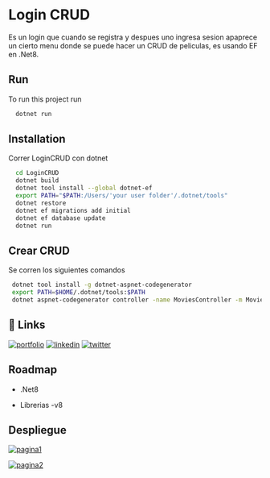 
# Login CRUD

Es un login que cuando se registra y despues uno ingresa sesion apaprece un cierto menu donde se puede hacer un CRUD de peliculas, es usando EF en .Net8.




## Run

To run this project run

```bash
  dotnet run
```


## Installation

Correr LoginCRUD con dotnet

```bash
  cd LoginCRUD
  dotnet build
  dotnet tool install --global dotnet-ef
  export PATH="$PATH:/Users/'your user folder'/.dotnet/tools"
  dotnet restore
  dotnet ef migrations add initial
  dotnet ef database update
  dotnet run

```

## Crear CRUD

Se corren los siguientes comandos

```bash
 dotnet tool install -g dotnet-aspnet-codegenerator
 export PATH=$HOME/.dotnet/tools:$PATH 
 dotnet aspnet-codegenerator controller -name MoviesController -m Movie -dc LoginCRUD.Identity.Data.LoginDBContext --relativeFolderPath Controllers --useDefaultLayout --referenceScriptLibraries --databaseProvider sqlite
```

    
## 🔗 Links
[![portfolio](https://img.shields.io/badge/my_portfolio-000?style=for-the-badge&logo=ko-fi&logoColor=white)](https://katherineoelsner.com/)
[![linkedin](https://img.shields.io/badge/linkedin-0A66C2?style=for-the-badge&logo=linkedin&logoColor=white)](https://www.linkedin.com/)
[![twitter](https://img.shields.io/badge/twitter-1DA1F2?style=for-the-badge&logo=twitter&logoColor=white)](https://twitter.com/)


## Roadmap

- .Net8

- Librerias -v8

## Despliegue

[![pagina1](https://img.shields.io/badge/Azure-Web-blue)](https://logincrud.azurewebsites.net/Identity/Account/Login?ReturnUrl=%2F)

[![pagina2](https://img.shields.io/badge/Somee-Web-blue)](http://logincrud.somee.com/Identity/Account/Login?ReturnUrl=%2F)



